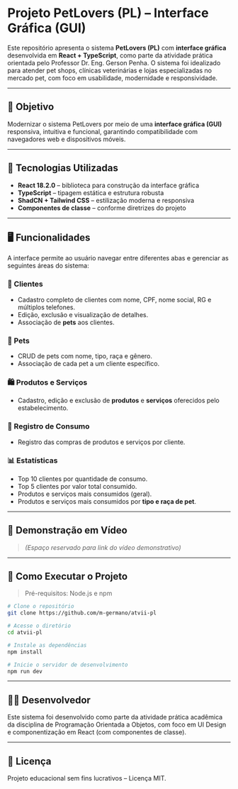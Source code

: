 # Projeto PetLovers (PL) – Interface Gráfica (GUI)

Este repositório apresenta o sistema **PetLovers (PL)** com **interface gráfica** desenvolvida em **React + TypeScript**, como parte da atividade prática orientada pelo Professor Dr. Eng. Gerson Penha. O sistema foi idealizado para atender pet shops, clínicas veterinárias e lojas especializadas no mercado pet, com foco em usabilidade, modernidade e responsividade.

---

## 🎯 Objetivo

Modernizar o sistema PetLovers por meio de uma **interface gráfica (GUI)** responsiva, intuitiva e funcional, garantindo compatibilidade com navegadores web e dispositivos móveis.

---

## 🧰 Tecnologias Utilizadas

- **React 18.2.0** – biblioteca para construção da interface gráfica
- **TypeScript** – tipagem estática e estrutura robusta
- **ShadCN + Tailwind CSS** – estilização moderna e responsiva
- **Componentes de classe** – conforme diretrizes do projeto

---

## 🖥️ Funcionalidades

A interface permite ao usuário navegar entre diferentes abas e gerenciar as seguintes áreas do sistema:

### 👥 Clientes

- Cadastro completo de clientes com nome, CPF, nome social, RG e múltiplos telefones.
- Edição, exclusão e visualização de detalhes.
- Associação de **pets** aos clientes.

### 🐾 Pets

- CRUD de pets com nome, tipo, raça e gênero.
- Associação de cada pet a um cliente específico.

### 🛍️ Produtos e Serviços

- Cadastro, edição e exclusão de **produtos** e **serviços** oferecidos pelo estabelecimento.

### 🧾 Registro de Consumo

- Registro das compras de produtos e serviços por cliente.

### 📊 Estatísticas

- Top 10 clientes por quantidade de consumo.
- Top 5 clientes por valor total consumido.
- Produtos e serviços mais consumidos (geral).
- Produtos e serviços mais consumidos por **tipo e raça de pet**.

---

## 🎥 Demonstração em Vídeo

> _(Espaço reservado para link do vídeo demonstrativo)_

---

## 🚀 Como Executar o Projeto

> Pré-requisitos: Node.js e npm

```bash
# Clone o repositório
git clone https://github.com/m-germano/atvii-pl

# Acesse o diretório
cd atvii-pl

# Instale as dependências
npm install

# Inicie o servidor de desenvolvimento
npm run dev
```

---

## 👨‍💻 Desenvolvedor

Este sistema foi desenvolvido como parte da atividade prática acadêmica da disciplina de Programação Orientada a Objetos, com foco em UI Design e componentização em React (com componentes de classe).

---

## 📄 Licença

Projeto educacional sem fins lucrativos – Licença MIT.
